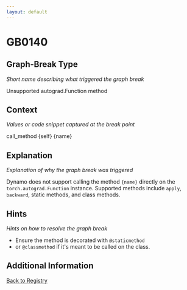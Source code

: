 ```yaml
---
layout: default
---
```

# GB0140

## Graph-Break Type
*Short name describing what triggered the graph break*

Unsupported autograd.Function method

## Context
*Values or code snippet captured at the break point*

call_method {self} {name}

## Explanation
*Explanation of why the graph break was triggered*

Dynamo does not support calling the method `{name}` directly on the `torch.autograd.Function` instance. Supported methods include `apply`, `backward`, static methods, and class methods.

## Hints
*Hints on how to resolve the graph break*

- Ensure the method is decorated with `@staticmethod` 
- or `@classmethod` if it's meant to be called on the class.


## Additional Information

<!-- ADDITIONAL INFORMATION START - Add custom information below this line -->

<!-- ADDITIONAL INFORMATION END -->

[Back to Registry](../index.html)
